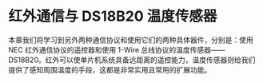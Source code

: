# 红外通信与 DS18B20 温度传感器

本章我们将学习到另外两种通信协议和使用它们的两种具体器件，分别是：使用 NEC 红外通信协议的遥控器和使用 1-Wire 总线协议的温度传感器——DS18B20。红外可以使单片机系统具备远距离的遥控能力，温度传感器则给我们提供了感知周围温度的手段，这都是非常实用且常用的扩展功能。